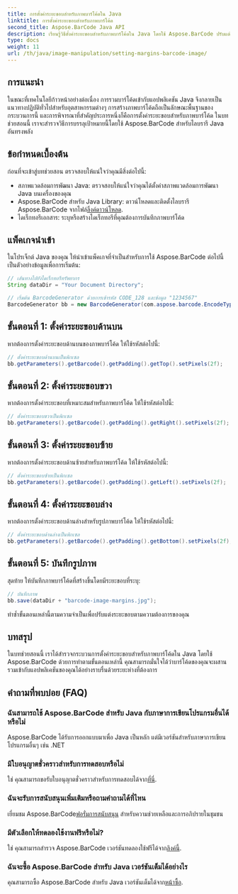 ```yaml
---
title: การตั้งค่าระยะขอบสำหรับภาพบาร์โค้ดใน Java
linktitle: การตั้งค่าระยะขอบสำหรับภาพบาร์โค้ด
second_title: Aspose.BarCode Java API
description: เรียนรู้วิธีตั้งค่าระยะขอบสำหรับภาพบาร์โค้ดใน Java โดยใช้ Aspose.BarCode ปรับแต่งระยะห่างเพื่อการผสานรวมเข้ากับแอปพลิเคชันของคุณได้อย่างราบรื่น
type: docs
weight: 11
url: /th/java/image-manipulation/setting-margins-barcode-image/
---
```


## การแนะนำ

ในขณะที่เทคโนโลยีก้าวหน้าอย่างต่อเนื่อง การรวมบาร์โค้ดเข้ากับแอปพลิเคชัน Java จึงกลายเป็นแนวทางปฏิบัติทั่วไปสำหรับอุตสาหกรรมต่างๆ การสร้างภาพบาร์โค้ดถือเป็นลักษณะพื้นฐานของกระบวนการนี้ และการพิจารณาที่สำคัญประการหนึ่งก็คือการตั้งค่าระยะขอบสำหรับภาพบาร์โค้ด ในบทช่วยสอนนี้ เราจะสำรวจวิธีการบรรลุเป้าหมายนี้โดยใช้ Aspose.BarCode สำหรับไลบรารี Java อันทรงพลัง

## ข้อกำหนดเบื้องต้น

ก่อนที่จะเข้าสู่บทช่วยสอน ตรวจสอบให้แน่ใจว่าคุณมีสิ่งต่อไปนี้:

- สภาพแวดล้อมการพัฒนา Java: ตรวจสอบให้แน่ใจว่าคุณได้ตั้งค่าสภาพแวดล้อมการพัฒนา Java บนเครื่องของคุณ
-  Aspose.BarCode สำหรับ Java Library: ดาวน์โหลดและติดตั้งไลบรารี Aspose.BarCode จากไฟล์[ลิ้งค์ดาวน์โหลด](https://releases.aspose.com/barcode/java/).
- ไดเร็กทอรีเอกสาร: ระบุหรือสร้างไดเร็กทอรีที่คุณต้องการบันทึกภาพบาร์โค้ด

## แพ็คเกจนำเข้า

ในโปรเจ็กต์ Java ของคุณ ให้นำเข้าแพ็คเกจที่จำเป็นสำหรับการใช้ Aspose.BarCode ต่อไปนี้เป็นตัวอย่างข้อมูลเพื่อการเริ่มต้น:

```java
// เส้นทางไปยังไดเร็กทอรีทรัพยากร
String dataDir = "Your Document Directory";

// เริ่มต้น BarcodeGenerator ด้วยการเข้ารหัส CODE_128 และข้อมูล "1234567"
BarcodeGenerator bb = new BarcodeGenerator(com.aspose.barcode.EncodeTypes.CODE_128, "1234567");
```

## ขั้นตอนที่ 1: ตั้งค่าระยะขอบด้านบน

หากต้องการตั้งค่าระยะขอบด้านบนของภาพบาร์โค้ด ให้ใช้รหัสต่อไปนี้:

```java
// ตั้งค่าระยะขอบด้านบนเป็นพิกเซล
bb.getParameters().getBarcode().getPadding().getTop().setPixels(2f);
```

## ขั้นตอนที่ 2: ตั้งค่าระยะขอบขวา

หากต้องการตั้งค่าระยะขอบที่เหมาะสมสำหรับภาพบาร์โค้ด ให้ใช้รหัสต่อไปนี้:

```java
// ตั้งค่าระยะขอบขวาเป็นพิกเซล
bb.getParameters().getBarcode().getPadding().getRight().setPixels(2f);
```

## ขั้นตอนที่ 3: ตั้งค่าระยะขอบซ้าย

หากต้องการตั้งค่าระยะขอบด้านซ้ายสำหรับภาพบาร์โค้ด ให้ใช้รหัสต่อไปนี้:

```java
// ตั้งค่าระยะขอบซ้ายเป็นพิกเซล
bb.getParameters().getBarcode().getPadding().getLeft().setPixels(2f);
```

## ขั้นตอนที่ 4: ตั้งค่าระยะขอบล่าง

หากต้องการตั้งค่าระยะขอบด้านล่างสำหรับรูปภาพบาร์โค้ด ให้ใช้รหัสต่อไปนี้:

```java
// ตั้งค่าระยะขอบด้านล่างเป็นพิกเซล
bb.getParameters().getBarcode().getPadding().getBottom().setPixels(2f);
```

## ขั้นตอนที่ 5: บันทึกรูปภาพ

สุดท้าย ให้บันทึกภาพบาร์โค้ดที่สร้างขึ้นโดยมีระยะขอบที่ระบุ:

```java
// บันทึกภาพ
bb.save(dataDir + "barcode-image-margins.jpg");
```

ทำซ้ำขั้นตอนเหล่านี้ตามความจำเป็นเพื่อปรับแต่งระยะขอบตามความต้องการของคุณ

## บทสรุป

ในบทช่วยสอนนี้ เราได้สำรวจกระบวนการตั้งค่าระยะขอบสำหรับภาพบาร์โค้ดใน Java โดยใช้ Aspose.BarCode ด้วยการทำตามขั้นตอนเหล่านี้ คุณสามารถมั่นใจได้ว่าบาร์โค้ดของคุณจะผสานรวมเข้ากับแอปพลิเคชันของคุณได้อย่างราบรื่นด้วยระยะห่างที่ต้องการ

## คำถามที่พบบ่อย (FAQ)

### ฉันสามารถใช้ Aspose.BarCode สำหรับ Java กับภาษาการเขียนโปรแกรมอื่นได้หรือไม่
Aspose.BarCode ได้รับการออกแบบมาเพื่อ Java เป็นหลัก แต่มีเวอร์ชันสำหรับภาษาการเขียนโปรแกรมอื่นๆ เช่น .NET

### มีใบอนุญาตชั่วคราวสำหรับการทดสอบหรือไม่
 ใช่ คุณสามารถขอรับใบอนุญาตชั่วคราวสำหรับการทดสอบได้จาก[ที่นี่](https://purchase.aspose.com/temporary-license/).

### ฉันจะรับการสนับสนุนเพิ่มเติมหรือถามคำถามได้ที่ไหน
 เยี่ยมชม Aspose.BarCode[ฟอรั่มการสนับสนุน](https://forum.aspose.com/c/barcode/13) สำหรับความช่วยเหลือและการอภิปรายในชุมชน

### มีตัวเลือกให้ทดลองใช้งานฟรีหรือไม่?
 ใช่ คุณสามารถสำรวจ Aspose.BarCode เวอร์ชันทดลองใช้ฟรีได้จาก[ลิงค์นี้](https://releases.aspose.com/).

### ฉันจะซื้อ Aspose.BarCode สำหรับ Java เวอร์ชันเต็มได้อย่างไร
 คุณสามารถซื้อ Aspose.BarCode สำหรับ Java เวอร์ชันเต็มได้จาก[หน้าซื้อ](https://purchase.aspose.com/buy).
